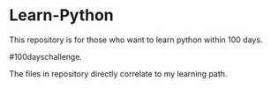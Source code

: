 # Learn-Python
This repository is for those who want to learn python within 100 days.

#100dayschallenge.

The files in repository directly correlate to my learning path.
